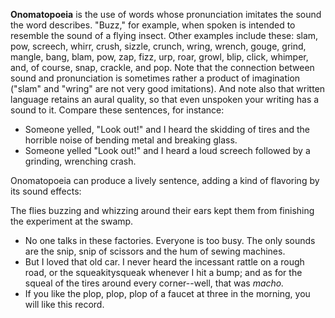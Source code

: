 **Onomatopoeia** is the use of words whose pronunciation imitates the sound the word describes. "Buzz," for example, when spoken is intended to resemble the sound of a flying insect. Other examples include these: slam, pow, screech, whirr, crush, sizzle, crunch, wring, wrench, gouge, grind, mangle, bang, blam, pow, zap, fizz, urp, roar, growl, blip, click, whimper, and, of course, snap, crackle, and pop. Note that the connection between sound and pronunciation is sometimes rather a product of imagination ("slam" and "wring" are not very good imitations). And note also that written language retains an aural quality, so that even unspoken your writing has a sound to it. Compare these sentences, for instance:

 - Someone yelled, "Look out!" and I heard the skidding of tires and the horrible noise of bending metal and breaking glass.
 - Someone yelled "Look out!" and I heard a loud screech followed by a grinding, wrenching crash.

Onomatopoeia can produce a lively sentence, adding a kind of flavoring by its sound effects:

The flies buzzing and whizzing around their ears kept them from finishing the experiment at the swamp.

 - No one talks in these factories. Everyone is too busy. The only sounds are the snip, snip of scissors and the hum of sewing machines.
 - But I loved that old car. I never heard the incessant rattle on a rough road, or the squeakitysqueak whenever I hit a bump; and as for the squeal of the tires around every corner--well, that was _macho._
 - If you like the plop, plop, plop of a faucet at three in the morning, you will like this record.